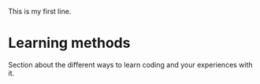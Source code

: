 This is my first line.

# Learning methods

Section about the different ways to learn coding and your experiences with it.
